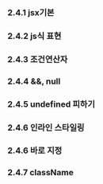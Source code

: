 ### 2.4.1 jsx기본

### 2.4.2 js식 표현

### 2.4.3 조건연산자

### 2.4.4 &&, null

### 2.4.5 undefined 피하기

### 2.4.6 인라인 스타일링
### 2.4.6 바로 지정

### 2.4.7 className